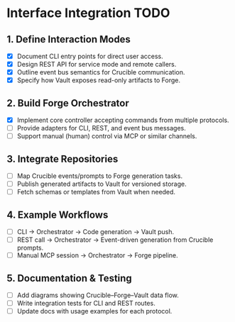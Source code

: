 # Interface Integration TODO

## 1. Define Interaction Modes
- [x] Document CLI entry points for direct user access.
- [x] Design REST API for service mode and remote callers.
 - [x] Outline event bus semantics for Crucible communication.
 - [x] Specify how Vault exposes read-only artifacts to Forge.

## 2. Build Forge Orchestrator
- [x] Implement core controller accepting commands from multiple protocols.
- [ ] Provide adapters for CLI, REST, and event bus messages.
- [ ] Support manual (human) control via MCP or similar channels.

## 3. Integrate Repositories
- [ ] Map Crucible events/prompts to Forge generation tasks.
- [ ] Publish generated artifacts to Vault for versioned storage.
- [ ] Fetch schemas or templates from Vault when needed.

## 4. Example Workflows
- [ ] CLI → Orchestrator → Code generation → Vault push.
- [ ] REST call → Orchestrator → Event-driven generation from Crucible prompts.
- [ ] Manual MCP session → Orchestrator → Forge pipeline.

## 5. Documentation & Testing
- [ ] Add diagrams showing Crucible–Forge–Vault data flow.
- [ ] Write integration tests for CLI and REST routes.
- [ ] Update docs with usage examples for each protocol.
